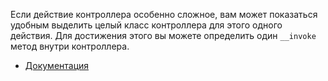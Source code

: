 Если действие контроллера особенно сложное, вам может показаться удобным выделить целый класс контроллера 
для этого одного действия. Для достижения этого вы можете определить один `__invoke` метод внутри контроллера.

[//]: # "materials"

- [Документация](https://laravel.com/docs/10.x/controllers#single-action-controllers)

[//]: # "/materials"
